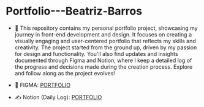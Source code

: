 # Portfolio---Beatriz-Barros

- 👀 This repository contains my personal portfolio project, showcasing my journey in front-end development and design. It focuses on creating a visually engaging and user-centered portfolio that reflects my skills and creativity. The project started from the ground up, driven by my passion for design and functionality. You'll also find updates and insights documented through Figma and Notion, where I keep a detailed log of the progress and decisions made during the creation process. Explore and follow along as the project evolves!

- 🎨 FIGMA: [PORTFOLIO](https://www.figma.com/design/3g584cxRV4yniVIzKhXCN8/PORTFOLIO?node-id=0-1&t=sli2KlYGkSRpaWoT-1)
- ✍️ Notion (Daily Log): [PORTFOLIO](https://www.notion.so/Portfolio-ea90b15dc96748aeb069131d17b4bf2f?pvs=4)
